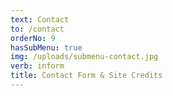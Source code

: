 ```yaml
---
text: Contact
to: /contact
orderNo: 9
hasSubMenu: true
img: /uploads/submenu-contact.jpg
verb: inform
title: Contact Form & Site Credits
---
```


